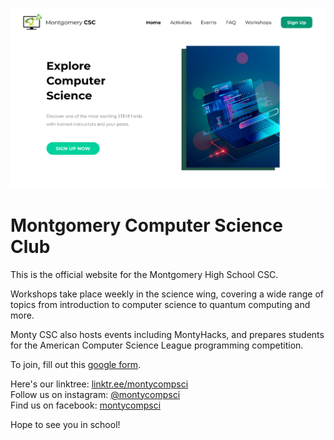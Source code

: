 ![Landing Page](https://github.com/antz22/montycsc-website/blob/master/screenshots/landing_page.png)


# Montgomery Computer Science Club

This is the official website for the Montgomery High School CSC.

Workshops take place weekly in the science wing, covering a wide range of topics from introduction to computer science to quantum computing and more. 

Monty CSC also hosts events including MontyHacks, and prepares students for the American Computer Science League programming competition.

To join, fill out this [google form](https://forms.gle/HvYdk998iZ3sim5y7).

Here's our linktree: [linktr.ee/montycompsci](https://linktr.ee/montycompsci)\
Follow us on instagram: [@montycompsci](https://www.instagram.com/montycompsci)\
Find us on facebook: [montycompsci](https://youtu.be/dQw4w9WgXcQ)

Hope to see you in school!